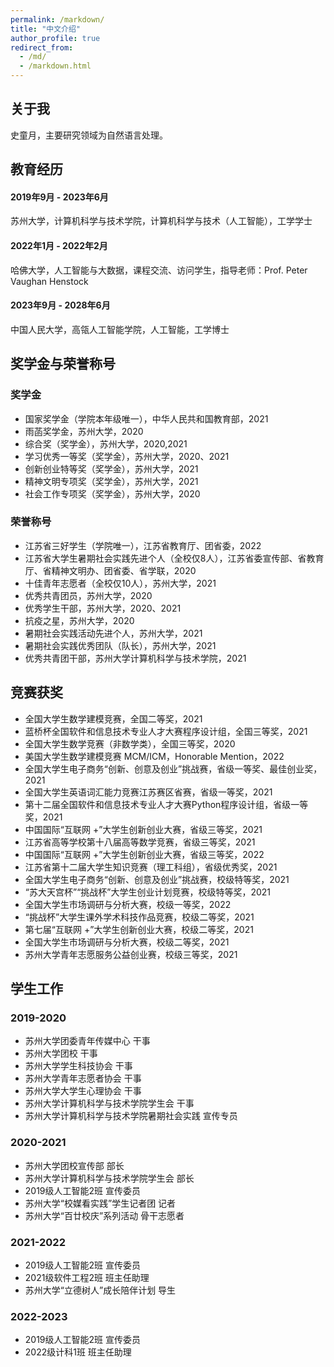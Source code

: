 ```yaml
---
permalink: /markdown/
title: "中文介绍"
author_profile: true
redirect_from: 
  - /md/
  - /markdown.html
---
```


## 关于我
史童月，主要研究领域为自然语言处理。


## 教育经历

#### 2019年9月 - 2023年6月 
苏州大学，计算机科学与技术学院，计算机科学与技术（人工智能），工学学士
#### 2022年1月 - 2022年2月 
哈佛大学，人工智能与大数据，课程交流、访问学生，指导老师：Prof. Peter Vaughan Henstock
#### 2023年9月 - 2028年6月 
中国人民大学，高瓴人工智能学院，人工智能，工学博士


## 奖学金与荣誉称号
### 奖学金
* 国家奖学金（学院本年级唯一），中华人民共和国教育部，2021
* 雨菡奖学金，苏州大学，2020
* 综合奖（奖学金），苏州大学，2020,2021
* 学习优秀一等奖（奖学金），苏州大学，2020、2021
* 创新创业特等奖（奖学金），苏州大学，2021
* 精神文明专项奖（奖学金），苏州大学，2021
* 社会工作专项奖（奖学金），苏州大学，2020
### 荣誉称号
* 江苏省三好学生（学院唯一），江苏省教育厅、团省委，2022
* 江苏省大学生暑期社会实践先进个人（全校仅8人），江苏省委宣传部、省教育厅、省精神文明办、团省委、省学联，2020
* 十佳青年志愿者（全校仅10人），苏州大学，2021
* 优秀共青团员，苏州大学，2020
* 优秀学生干部，苏州大学，2020、2021
* 抗疫之星，苏州大学，2020
* 暑期社会实践活动先进个人，苏州大学，2021
* 暑期社会实践优秀团队（队长），苏州大学，2021
* 优秀共青团干部，苏州大学计算机科学与技术学院，2021


## 竞赛获奖
* 全国大学生数学建模竞赛，全国二等奖，2021
* 蓝桥杯全国软件和信息技术专业人才大赛程序设计组，全国三等奖，2021
* 全国大学生数学竞赛（非数学类），全国三等奖，2020
* 美国大学生数学建模竞赛 MCM/ICM，Honorable Mention，2022
* 全国大学生电子商务“创新、创意及创业”挑战赛，省级一等奖、最佳创业奖，2021
* 全国大学生英语词汇能力竞赛江苏赛区省赛，省级一等奖，2021
* 第十二届全国软件和信息技术专业人才大赛Python程序设计组，省级一等奖，2021
* 中国国际“互联网 +”大学生创新创业大赛，省级三等奖，2021
* 江苏省高等学校第十八届高等数学竞赛，省级三等奖，2021
* 中国国际“互联网 +”大学生创新创业大赛，省级三等奖，2022
* 江苏省第十二届大学生知识竞赛（理工科组），省级优秀奖，2021
* 全国大学生电子商务“创新、创意及创业”挑战赛，校级特等奖，2021
* “苏大天宫杯”“挑战杯”大学生创业计划竞赛，校级特等奖，2021
* 全国大学生市场调研与分析大赛，校级一等奖，2022
* “挑战杯”大学生课外学术科技作品竞赛，校级二等奖，2021
* 第七届“互联网 +”大学生创新创业大赛，校级二等奖，2021
* 全国大学生市场调研与分析大赛，校级二等奖，2021
* 苏州大学青年志愿服务公益创业赛，校级三等奖，2021

## 学生工作
### 2019-2020
* 苏州大学团委青年传媒中心 干事
* 苏州大学团校 干事
* 苏州大学学生科技协会 干事
* 苏州大学青年志愿者协会 干事
* 苏州大学大学生心理协会 干事
* 苏州大学计算机科学与技术学院学生会 干事
* 苏州大学计算机科学与技术学院暑期社会实践 宣传专员

### 2020-2021
* 苏州大学团校宣传部 部长
* 苏州大学计算机科学与技术学院学生会 部长
* 2019级人工智能2班 宣传委员
* 苏州大学“校媒看实践”学生记者团 记者
* 苏州大学“百廿校庆”系列活动 骨干志愿者

### 2021-2022
* 2019级人工智能2班 宣传委员
* 2021级软件工程2班 班主任助理
* 苏州大学“立德树人”成长陪伴计划 导生

### 2022-2023
* 2019级人工智能2班 宣传委员
* 2022级计科1班 班主任助理